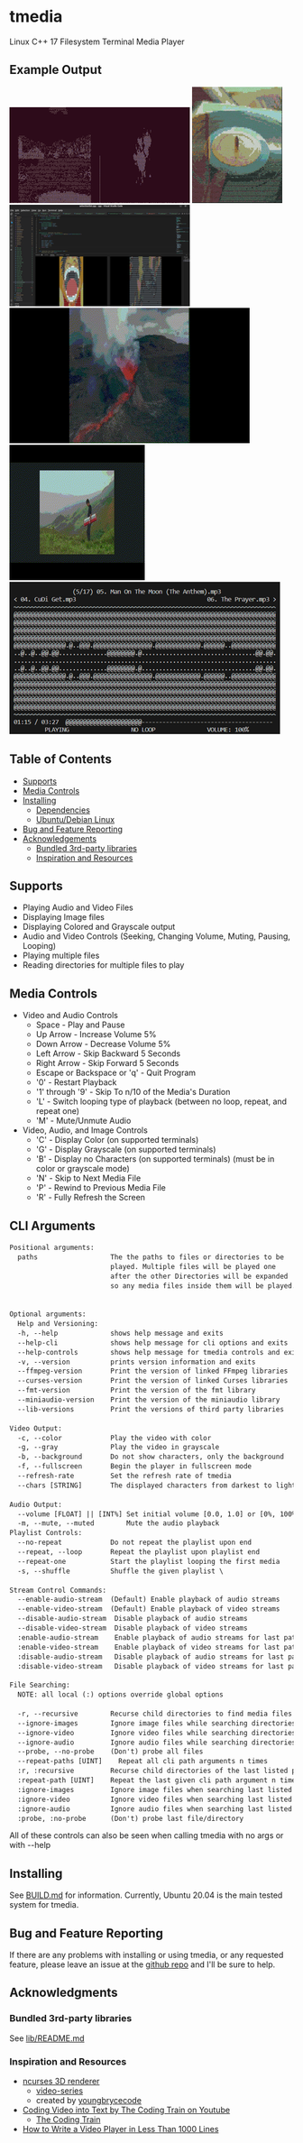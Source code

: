 # tmedia

Linux C++ 17 Filesystem Terminal Media Player

## Example Output

![example created in tmux](assets/readme/example-320.gif)
![example colored output](assets/readme/colored_music_record-160.gif)
![example vscode](assets/readme/vscode.png)
![example volcano](assets/readme/volcano.gif)
![example keybiard](assets/readme/keyboard_man.gif)
![example audio-playback](assets/readme/audio_playing_tmedia_480.png)

## Table of Contents

- [Supports](#supports)
- [Media Controls](#media-controls)
- [Installing](#installing)
  - [Dependencies](#dependencies)
  - [Ubuntu/Debian Linux](#ubuntudebian-linux)
- [Bug and Feature Reporting](#bug-and-feature-reporting)
- [Acknowledgements](#acknowledgments)
  - [Bundled 3rd-party libraries](#bundled-3rd-party-libraries)
  - [Inspiration and Resources](#inspiration-and-resources)

## Supports

- Playing Audio and Video Files
- Displaying Image files
- Displaying Colored and Grayscale output
- Audio and Video Controls (Seeking, Changing Volume, Muting, Pausing, Looping)
- Playing multiple files
- Reading directories for multiple files to play

## Media Controls

- Video and Audio Controls
  - Space - Play and Pause
  - Up Arrow - Increase Volume 5%
  - Down Arrow - Decrease Volume 5%
  - Left Arrow - Skip Backward 5 Seconds
  - Right Arrow - Skip Forward 5 Seconds
  - Escape or Backspace or 'q' - Quit Program
  - '0' - Restart Playback
  - '1' through '9' - Skip To n/10 of the Media's Duration
  - 'L' - Switch looping type of playback (between no loop, repeat, and repeat one)
  - 'M' - Mute/Unmute Audio
- Video, Audio, and Image Controls
  - 'C' - Display Color (on supported terminals)
  - 'G' - Display Grayscale (on supported terminals)
  - 'B' - Display no Characters (on supported terminals) (must be in color or grayscale mode)
  - 'N' - Skip to Next Media File
  - 'P' - Rewind to Previous Media File
  - 'R' - Fully Refresh the Screen

## CLI Arguments

```txt
Positional arguments:
  paths                  The the paths to files or directories to be
                         played. Multiple files will be played one
                         after the other Directories will be expanded
                         so any media files inside them will be played.


Optional arguments:
  Help and Versioning: 
  -h, --help             shows help message and exits 
  --help-cli             shows help message for cli options and exits
  --help-controls        shows help message for tmedia controls and exits
  -v, --version          prints version information and exits 
  --ffmpeg-version       Print the version of linked FFmpeg libraries 
  --curses-version       Print the version of linked Curses libraries
  --fmt-version          Print the version of the fmt library
  --miniaudio-version    Print the version of the miniaudio library
  --lib-versions         Print the versions of third party libraries

Video Output: 
  -c, --color            Play the video with color 
  -g, --gray             Play the video in grayscale 
  -b, --background       Do not show characters, only the background 
  -f, --fullscreen       Begin the player in fullscreen mode
  --refresh-rate         Set the refresh rate of tmedia
  --chars [STRING]       The displayed characters from darkest to lightest

Audio Output: 
  --volume [FLOAT] || [INT%] Set initial volume [0.0, 1.0] or [0%, 100%] 
  -m, --mute, --muted        Mute the audio playback 
Playlist Controls: 
  --no-repeat            Do not repeat the playlist upon end
  --repeat, --loop       Repeat the playlist upon playlist end
  --repeat-one           Start the playlist looping the first media
  -s, --shuffle          Shuffle the given playlist \

Stream Control Commands:
  --enable-audio-stream  (Default) Enable playback of audio streams
  --enable-video-stream  (Default) Enable playback of video streams
  --disable-audio-stream  Disable playback of audio streams
  --disable-video-stream  Disable playback of video streams
  :enable-audio-stream    Enable playback of audio streams for last path
  :enable-video-stream    Enable playback of video streams for last path
  :disable-audio-stream   Disable playback of audio streams for last path
  :disable-video-stream   Disable playback of video streams for last path

File Searching: 
  NOTE: all local (:) options override global options

  -r, --recursive        Recurse child directories to find media files 
  --ignore-images        Ignore image files while searching directories
  --ignore-video         Ignore video files while searching directories
  --ignore-audio         Ignore audio files while searching directories
  --probe, --no-probe    (Don't) probe all files
  --repeat-paths [UINT]    Repeat all cli path arguments n times
  :r, :recursive         Recurse child directories of the last listed path 
  :repeat-path [UINT]    Repeat the last given cli path argument n times
  :ignore-images         Ignore image files when searching last listed path
  :ignore-video          Ignore video files when searching last listed path
  :ignore-audio          Ignore audio files when searching last listed path
  :probe, :no-probe      (Don't) probe last file/directory
```

All of these controls can also be seen when calling tmedia with no args or
with --help

## Installing

See [BUILD.md](./doc/BUILD.md) for information. Currently, Ubuntu 20.04
is the main tested system for tmedia.

## Bug and Feature Reporting

If there are any problems with installing or using tmedia, or any requested feature,
please leave an issue at the [github repo](https://www.github.com/cobyj33/tmedia)
and I'll be sure to help. 

## Acknowledgments

### Bundled 3rd-party libraries

See [lib/README.md](./lib/README.md)

### Inspiration and Resources

* [ncurses 3D renderer](https://github.com/youngbrycecode/RenderEngine)
  * [video-series](https://www.youtube.com/playlist?list=PLg4mWef4l7Qzxs_Fa2DrgZeJKAbG3b7ue)
  * created by [youngbrycecode](https://github.com/youngbrycecode)
* [Coding Video into Text by The Coding Train on Youtube](https://www.youtube.com/watch?v=55iwMYv8tGI)
  * [The Coding Train](https://www.youtube.com/c/TheCodingTrain)
* [How to Write a Video Player in Less Than 1000 Lines](http://dranger.com/ffmpeg/)
